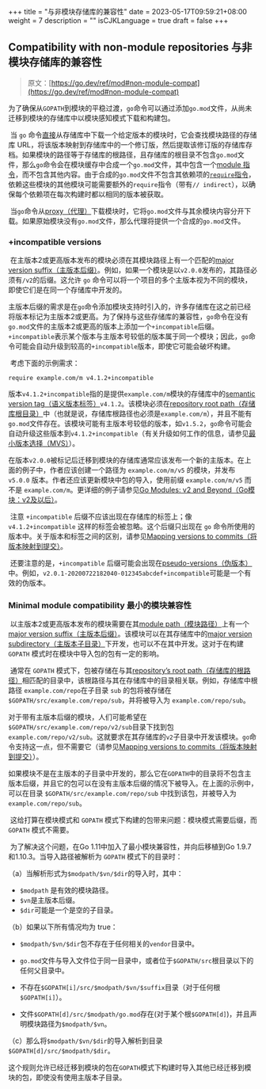 +++
title = "与非模块存储库的兼容性"
date = 2023-05-17T09:59:21+08:00
weight = 7
description = ""
isCJKLanguage = true
draft = false
+++
## Compatibility with non-module repositories 与非模块存储库的兼容性

> 原文：[https://go.dev/ref/mod#non-module-compat](https://go.dev/ref/mod#non-module-compat)

​	为了确保从`GOPATH`到模块的平稳过渡，`go`命令可以通过添加`go.mod`文件，从尚未迁移到模块的存储库中以模块感知模式下载和构建包。

​	当 `go` 命令[直接](../VersionControlSystems)从存储库中下载一个给定版本的模块时，它会查找模块路径的存储库 URL，将该版本映射到存储库中的一个修订版，然后提取该修订版的存储库存档。如果模块的路径等于存储库的根路径，且存储库的根目录不包含`go.mod`文件，那么`go`命令会在模块缓存中合成一个`go.mod`文件，其中包含一个[module 指令](../gomodFiles#module-directive)，而不包含其他内容。由于合成的`go.mod`文件不包含其依赖项的[`require`指令](../gomodFiles#require-directive)，依赖这些模块的其他模块可能需要额外的`require`指令（带有`// indirect`），以确保每个依赖项在每次构建时都以相同的版本被获取。

​	当`go`命令从[proxy（代理）](../ModuleProxies#communicating-with-proxies)下载模块时，它将`go.mod`文件与其余模块内容分开下载。如果原始模块没有`go.mod`文件，那么代理将提供一个合成的`go.mod`文件。

### +incompatible versions

​	在主版本2或更高版本发布的模块必须在其模块路径上有一个匹配的[major version suffix（主版本后缀）](../ModulesPackagesAndVersions#major-version-suffixes)。例如，如果一个模块是以`v2.0.0`发布的，其路径必须有`/v2`的后缀。这允许 `go` 命令可以将一个项目的多个主版本视为不同的模块，即使它们是在同一个存储库中开发的。

​	主版本后缀的需求是在`go`命令添加模块支持时引入的，许多存储库在这之前已经将版本标记为主版本2或更高。为了保持与这些存储库的兼容性，`go`命令在没有`go.mod`文件的主版本2或更高的版本上添加一个`+incompatible`后缀。`+incompatible`表示某个版本与主版本号较低的版本属于同一个模块；因此，`go`命令可能会自动升级到较高的`+incompatible`版本，即使它可能会破坏构建。

​	考虑下面的示例需求：

```
require example.com/m v4.1.2+incompatible
```

​	版本`v4.1.2+incompatible`指的是提供`example.com/m`模块的存储库中的[semantic version tag（语义版本标签）](../Glossary#semantic-version-tag)`v4.1.2`。该模块必须在[repository root path（存储库根目录）](../Glossary#module-path)中（也就是说，存储库根路径也必须是`example.com/m`），并且不能有`go.mod`文件存在。该模块可能有主版本号较低的版本，如`v1.5.2`，`go`命令可能会自动升级这些版本到`v4.1.2+incompatible`（有关升级如何工作的信息，请参见[最小版本选择（MVS）](../MVS)）。

​	在版本`v2.0.0`被标记后迁移到模块的存储库通常应该发布一个新的主版本。在上面的例子中，作者应该创建一个路径为 `example.com/m/v5` 的模块，并发布 `v5.0.0` 版本。作者还应该更新模块中包的导入，使用前缀 `example.com/m/v5` 而不是 `example.com/m`。更详细的例子请参见[Go Modules: v2 and Beyond（Go模块：v2及以后）](../../../GoBlog/2019/GoModulesV2AndBeyond)。

​	注意 `+incompatible` 后缀不应该出现在存储库的标签上；像 `v4.1.2+incompatible` 这样的标签会被忽略。这个后缀只出现在 `go` 命令所使用的版本中。关于版本和标签之间的区别，请参见[Mapping versions to commits（将版本映射到提交）](../VersionControlSystems#mapping-versions-to-commits)。

​	还要注意的是，`+incompatible` 后缀可能会出现在[pseudo-versions（伪版本）](../Glossary#pseudo-version)中。例如，`v2.0.1-20200722182040-012345abcdef+incompatible`可能是一个有效的伪版本。

### Minimal module compatibility 最小的模块兼容性

​	以主版本2或更高版本发布的模块需要在其[module path（模块路径）](../Glossary#module-path)上有一个[major version suffix（主版本后缀）](../Glossary#major-version-suffix)。该模块可以在其存储库中的[major version subdirectory（主版本子目录）](../Glossary#major-version-subdirectory)下开发，也可以不在其中开发。这对于在构建 `GOPATH` 模式时在模块中导入包的包有一定的影响。

​	通常在 `GOPATH` 模式下，包被存储在与其[repository’s root path（存储库的根路径）](../Glossary#repository-root-path)相匹配的目录中，该根路径与其在存储库中的目录相关联。例如，存储库中根路径 `example.com/repo`在子目录 `sub` 的包将被存储在 `$GOPATH/src/example.com/repo/sub`，并将被导入为 `example.com/repo/sub`。

​	对于带有主版本后缀的模块，人们可能希望在`$GOPATH/src/example.com/repo/v2/sub`目录下找到包`example.com/repo/v2/sub`。这就要求在其存储库的`v2`子目录中开发该模块。`go`命令支持这一点，但不需要它（请参见[Mapping versions to commits（将版本映射到提交）](../VersionControlSystems#mapping-versions-to-commits)）。

​	如果模块不是在主版本的子目录中开发的，那么它在`GOPATH`中的目录将不包含主版本后缀，并且它的包可以在没有主版本后缀的情况下被导入。在上面的示例中，可以在目录 `$GOPATH/src/example.com/repo/sub` 中找到该包，并被导入为 `example.com/repo/sub`。

​	这给打算在模块模式和 `GOPATH` 模式下构建的包带来问题：模块模式需要后缀，而 `GOPATH` 模式不需要。

​	为了解决这个问题，在Go 1.11中加入了最小模块兼容性，并向后移植到Go 1.9.7和1.10.3。当导入路径被解析为 `GOPATH` 模式下的目录时：

（a）当解析形式为`$modpath/$vn/$dir`的导入时，其中：

- `$modpath` 是有效的模块路径。
- `$vn`是主版本后缀。
- `$dir`可能是一个是空的子目录。

（b）如果以下所有情况均为 true：

- `$modpath/$vn/$dir`包不存在于任何相关的`vendor`目录中。

- `go.mod`文件与导入文件位于同一目录中，或者位于`$GOPATH/src`根目录以下的任何父目录中。

- 不存在`$GOPATH[i]/src/$modpath/$vn/$suffix`目录（对于任何根`$GOPATH[i]`）。

- 文件`$GOPATH[d]/src/$modpath/go.mod`存在(对于某个根`$GOPATH[d]`)，并且声明模块路径为`$modpath/$vn`。


（c）那么将`$modpath/$vn/$dir`的导入解析到目录`$GOPATH[d]/src/$modpath/$dir`。

​	这个规则允许已经迁移到模块的包在`GOPATH`模式下构建时导入其他已经迁移到模块的包，即使没有使用主版本子目录。